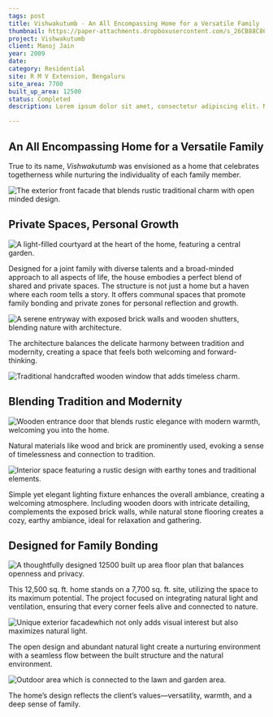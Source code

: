 ```yaml
---
tags: post
title: Vishwakutumb - An All Encompassing Home for a Versatile Family
thumbnail: https://paper-attachments.dropboxusercontent.com/s_26CB88C86AB9D878EECEECDF22768797DB341BF06AA74ECB8105676619FC3AF8_1729162157204_gs+-+jain+-+001.JPG
project: Vishwakutumb 
client: Manoj Jain
year: 2009
date:
category: Residential
site: R M V Extension, Bengaluru
site_area: 7700
built_up_area: 12500
status: Completed
description: Lorem ipsum dolor sit amet, consectetur adipiscing elit. Nullam ultricies interdum tortor, sit amet gravida ipsum fermentum ut. Aenean sagittis metus justo, at vestibulum elit malesuada a. Suspendisse dictum, sapien eu tincidunt convallis, elit urna rhoncus leo, ac fermentum lorem libero in magna. Integer scelerisque odio et convallis faucibus.

---
```


## An All Encompassing Home for a Versatile Family

True to its name, *Vishwakutumb* was envisioned as a home that celebrates togetherness while nurturing the individuality of each family member. 

![The exterior front facade that blends rustic traditional charm with open minded design.](https://paper-attachments.dropboxusercontent.com/s_26CB88C86AB9D878EECEECDF22768797DB341BF06AA74ECB8105676619FC3AF8_1729162157204_gs+-+jain+-+001.JPG)

## Private Spaces, Personal Growth
![A light-filled courtyard at the heart of the home, featuring a central garden.](https://paper-attachments.dropboxusercontent.com/s_26CB88C86AB9D878EECEECDF22768797DB341BF06AA74ECB8105676619FC3AF8_1729159798807_gs+-+jain+-006.JPG)


Designed for a joint family with diverse talents and a broad-minded approach to all aspects of life, the house embodies a perfect blend of shared and private spaces. The structure is not just a home but a haven where each room tells a story. It offers communal spaces that promote family bonding and private zones for personal reflection and growth.


![A serene entryway with exposed brick walls and wooden shutters, blending nature with architecture.](https://paper-attachments.dropboxusercontent.com/s_26CB88C86AB9D878EECEECDF22768797DB341BF06AA74ECB8105676619FC3AF8_1729160013224_gs+-+jain+-+003.JPG)


The architecture balances the delicate harmony between tradition and modernity, creating a space that feels both welcoming and forward-thinking.


![Traditional handcrafted wooden window that adds timeless charm.](https://paper-attachments.dropboxusercontent.com/s_26CB88C86AB9D878EECEECDF22768797DB341BF06AA74ECB8105676619FC3AF8_1729161011648_gs+-+jain+-+008.JPG)

## Blending Tradition and Modernity
![Wooden entrance door that blends rustic elegance with modern warmth, welcoming you into the home.](https://paper-attachments.dropboxusercontent.com/s_26CB88C86AB9D878EECEECDF22768797DB341BF06AA74ECB8105676619FC3AF8_1729161642551_gs+-+jain+-002.JPG)


Natural materials like wood and brick are prominently used, evoking a sense of timelessness and connection to tradition.

![Interior space featuring a rustic design with earthy tones and traditional elements.](https://paper-attachments.dropboxusercontent.com/s_26CB88C86AB9D878EECEECDF22768797DB341BF06AA74ECB8105676619FC3AF8_1729160252808_gs+-+jain+-+007.JPG)


Simple yet elegant lighting fixture enhances the overall ambiance, creating a welcoming atmosphere. Including wooden doors with intricate detailing, complements the exposed brick walls, while natural stone flooring creates a cozy, earthy ambiance, ideal for relaxation and gathering.

## Designed for Family Bonding
![A thoughtfully designed 12500 built up area floor plan that balances openness and privacy.](https://paper-attachments.dropboxusercontent.com/s_26CB88C86AB9D878EECEECDF22768797DB341BF06AA74ECB8105676619FC3AF8_1729160638861_Screenshot+2024-10-17+155325.png)


This 12,500 sq. ft. home stands on a 7,700 sq. ft. site, utilizing the space to its maximum potential. The project focused on integrating natural light and ventilation, ensuring that every corner feels alive and connected to nature. 

![Unique exterior facadewhich not only adds visual interest but also maximizes natural light.](https://paper-attachments.dropboxusercontent.com/s_26CB88C86AB9D878EECEECDF22768797DB341BF06AA74ECB8105676619FC3AF8_1729161941491_gs+-+jain+-+005.JPG)


The open design and abundant natural light create a nurturing environment with a seamless flow between the built structure and the natural environment.

![Outdoor area which is connected to the lawn and garden area.](https://paper-attachments.dropboxusercontent.com/s_26CB88C86AB9D878EECEECDF22768797DB341BF06AA74ECB8105676619FC3AF8_1729161252333_visw_004.JPG)


The home’s design reflects the client’s values—versatility, warmth, and a deep sense of family.

